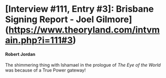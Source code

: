 # [Interview #111, Entry #3]: Brisbane Signing Report - Joel Gilmore](https://www.theoryland.com/intvmain.php?i=111#3)

#### Robert Jordan

The shimmering thing with Ishamael in the prologue of
*The Eye of the World*
was because of a True Power gateway!

